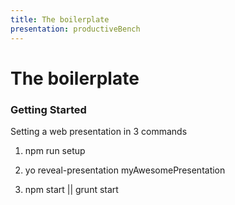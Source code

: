 ```yaml
---
title: The boilerplate
presentation: productiveBench
---
```


 <div class="ContentAligner">
    <div class="title__container ContentAligner-CenterLeft">
        <h1 class="SlideContentTitle u-sans u-bold">The boilerplate</h1>
        <div class="SlideTitleUnderline"></div>
    </div>
 <div class="ContentAligner-CenterRight">
       <h3 class="u-blue SlideContentSubtitle">Getting Started</h3>
        <p>Setting a web presentation in 3 commands</p>
        <ol class="u-list-padding">
            <li>
                <p>npm run setup</p>
            </li>
            <li>
                <p>yo reveal-presentation myAwesomePresentation</p>
            </li>
            <li>
                <p>npm start || grunt start</p>
            </li>
        </ol>
    </div>
</div>
